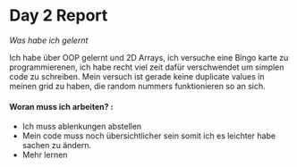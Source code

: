 # Day 2 Report

*Was habe ich gelernt*

Ich habe über OOP gelernt und 2D Arrays, ich versuche eine Bingo karte zu programmierenen, ich habe recht viel zeit dafür verschwendet um simplen code zu schreiben.
Mein versuch ist gerade keine duplicate values in meinen grid zu haben, die random nummers funktionieren so an sich.

#### Woran muss ich arbeiten? : 

* Ich muss ablenkungen abstellen
* Mein code muss noch übersichtlicher sein somit ich es leichter habe sachen zu ändern.
* Mehr lernen
